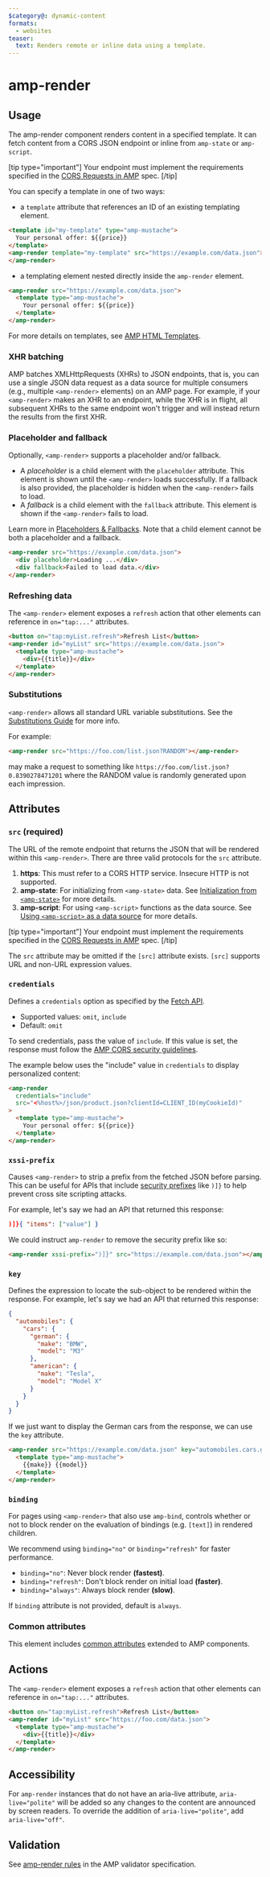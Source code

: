 ```yaml
---
$category@: dynamic-content
formats:
  - websites
teaser:
  text: Renders remote or inline data using a template.
---
```


<!--
Copyright 2021 The AMP HTML Authors. All Rights Reserved.

Licensed under the Apache License, Version 2.0 (the "License");
you may not use this file except in compliance with the License.
You may obtain a copy of the License at

      http://www.apache.org/licenses/LICENSE-2.0

Unless required by applicable law or agreed to in writing, software
distributed under the License is distributed on an "AS-IS" BASIS,
WITHOUT WARRANTIES OR CONDITIONS OF ANY KIND, either express or implied.
See the License for the specific language governing permissions and
limitations under the License.
-->

# amp-render

<!--
  If the component is relevant for more than one format and operates differently between these
  formats, include and filter multiple content blocks and code samples.
-->

## Usage

The amp-render component renders content in a specified template. It can fetch content from a CORS JSON endpoint or inline from `amp-state` or `amp-script`.

[tip type="important"]
Your endpoint must implement the requirements specified in the [CORS Requests in AMP](https://amp.dev/documentation/guides-and-tutorials/learn/amp-caches-and-cors/amp-cors-requests) spec.
[/tip]

You can specify a template in one of two ways:

-   a `template` attribute that references an ID of an existing templating element.

```html
<template id="my-template" type="amp-mustache">
  Your personal offer: ${{price}}
</template>
<amp-render template="my-template" src="https://example.com/data.json">
</amp-render>
```

-   a templating element nested directly inside the `amp-render` element.
```html
<amp-render src="https://example.com/data.json">
  <template type="amp-mustache">
    Your personal offer: ${{price}}
  </template>
</amp-render>
```

For more details on templates, see [AMP HTML Templates](../../spec/amp-html-templates.md).

<!--
  * [Read more about filtering sections](https://amp.dev/documentation/guides-and-tutorials/contribute/contribute-documentation/formatting/?format=websites#filtering-sections)
  * [Read more about executable code samples](https://amp.dev/documentation/guides-and-tutorials/contribute/contribute-documentation/formatting/?format=websites#preview-code-samples)
 -->

### XHR batching

AMP batches XMLHttpRequests (XHRs) to JSON endpoints, that is, you can use a single JSON data request as a data source for multiple consumers (e.g., multiple `<amp-render>` elements) on an AMP page. For example, if your `<amp-render>` makes an XHR to an endpoint, while the XHR is in flight, all subsequent XHRs to the same endpoint won't trigger and will instead return the results from the first XHR.

### Placeholder and fallback

Optionally, `<amp-render>` supports a placeholder and/or fallback.

-   A _placeholder_ is a child element with the `placeholder` attribute. This element is shown until the `<amp-render>` loads successfully. If a fallback is also provided, the placeholder is hidden when the `<amp-render>` fails to load.
-   A _fallback_ is a child element with the `fallback` attribute. This element is shown if the `<amp-render>` fails to load.

Learn more in [Placeholders & Fallbacks](https://amp.dev/documentation/guides-and-tutorials/develop/style_and_layout/placeholders). Note that a child element cannot be both a placeholder and a fallback.

```html
<amp-render src="https://example.com/data.json">
  <div placeholder>Loading ...</div>
  <div fallback>Failed to load data.</div>
</amp-render>
```

### Refreshing data

The `<amp-render>` element exposes a `refresh` action that other elements can reference in `on="tap:..."` attributes.

```html
<button on="tap:myList.refresh">Refresh List</button>
<amp-render id="myList" src="https://example.com/data.json">
  <template type="amp-mustache">
    <div>{{title}}</div>
  </template>
</amp-render>
```

### Substitutions

`<amp-render>` allows all standard URL variable substitutions.
See the [Substitutions Guide](../../docs/spec/amp-var-substitutions.md) for more info.

For example:

```html
<amp-render src="https://foo.com/list.json?RANDOM"></amp-render>
```

may make a request to something like `https://foo.com/list.json?0.8390278471201` where the RANDOM value is randomly generated upon each impression.

## Attributes

### `src` (required)

The URL of the remote endpoint that returns the JSON that will be rendered
within this `<amp-render>`. There are three valid protocols for the `src` attribute.

1. **https**: This must refer to a CORS HTTP service. Insecure HTTP is not supported.
2. **amp-state**: For initializing from `<amp-state>` data. See [Initialization from `<amp-state>`](#initialization-from-amp-state) for more details.
3. **amp-script**: For using `<amp-script>` functions as the data source. See [Using `<amp-script>` as a data source](#using-amp-script-as-a-data-source) for more details.


[tip type="important"]
Your endpoint must implement the requirements specified in the [CORS Requests in AMP](https://www.ampproject.org/docs/fundamentals/amp-cors-requests) spec.
[/tip]

The `src` attribute may be omitted if the `[src]` attribute exists. `[src]` supports URL and non-URL expression values.

### `credentials`

Defines a `credentials` option as specified by the [Fetch API](https://fetch.spec.whatwg.org/).

-   Supported values: `omit`, `include`
-   Default: `omit`

To send credentials, pass the value of `include`. If this value is set, the response must follow the [AMP CORS security guidelines](https://amp.dev/documentation/guides-and-tutorials/learn/amp-caches-and-cors/amp-cors-requests/#cors-security-in-amp).

The example below uses the "include" value in `credentials` to display personalized content:

```html
<amp-render
  credentials="include"
  src="<%host%>/json/product.json?clientId=CLIENT_ID(myCookieId)"
>
  <template type="amp-mustache">
    Your personal offer: ${{price}}
  </template>
</amp-render>
```

### `xssi-prefix`

Causes `<amp-render>` to strip a prefix from the fetched JSON before parsing. This can be useful for APIs that include [security prefixes](http://patorjk.com/blog/2013/02/05/crafty-tricks-for-avoiding-xssi/) like `)]}` to help prevent cross site scripting attacks.

For example, let's say we had an API that returned this response:

```json
)]}{ "items": ["value"] }
```

We could instruct `amp-render` to remove the security prefix like so:

```html
<amp-render xssi-prefix=")]}" src="https://example.com/data.json"></amp-render>
```

### `key`

Defines the expression to locate the sub-object to be rendered within the response. For example, let's say we had an API that returned this response:

```json
{
  "automobiles": {
    "cars": {
      "german": {
        "make": "BMW",
        "model": "M3"
      },
      "american": {
        "make": "Tesla",
        "model": "Model X"
      }
    }
  }
}
```

If we just want to display the German cars from the response, we can use the `key` attribute.

```html
<amp-render src="https://example.com/data.json" key="automobiles.cars.german">
  <template type="amp-mustache">
    {{make}} {{model}}
  </template>
</amp-render>
```
### `binding`

For pages using `<amp-render>` that also use `amp-bind`, controls whether or not to block render on the evaluation of bindings (e.g. `[text]`) in rendered children.

We recommend using `binding="no"` or `binding="refresh"` for faster performance.

-   `binding="no"`: Never block render **(fastest)**.
-   `binding="refresh"`: Don't block render on initial load **(faster)**.
-   `binding="always"`: Always block render **(slow)**.

If `binding` attribute is not provided, default is `always`.


### Common attributes

This element includes [common attributes](https://amp.dev/documentation/guides-and-tutorials/learn/common_attributes) extended to AMP components.

## Actions

The `<amp-render>` element exposes a `refresh` action that other elements can reference in `on="tap:..."` attributes.

```html
<button on="tap:myList.refresh">Refresh List</button>
<amp-render id="myList" src="https://foo.com/data.json">
  <template type="amp-mustache">
    <div>{{title}}</div>
  </template>
</amp-render>
```

## Accessibility

For `amp-render` instances that do not have an aria-live attribute,  `aria-live="polite"` will be added so any changes to the content are announced by screen readers. To override the addition of `aria-live="polite"`, add `aria-live="off"`.

## Validation

See [amp-render rules](https://github.com/ampproject/amphtml/blob/main/extensions/amp-render/validator-amp-render.protoascii) in the AMP validator specification.
